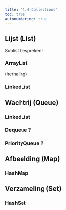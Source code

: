 ```yaml
---
title: "4.4 Collections"
toc: true
autonumbering: true
---
```


## Lijst (List)

Sublist bespreken!

### ArrayList

(herhaling)

### LinkedList

## Wachtrij (Queue)

### LinkedList

### Dequeue ?

### PriorityQueue ?

## Afbeelding (Map)

### HashMap

## Verzameling (Set)

### HashSet
